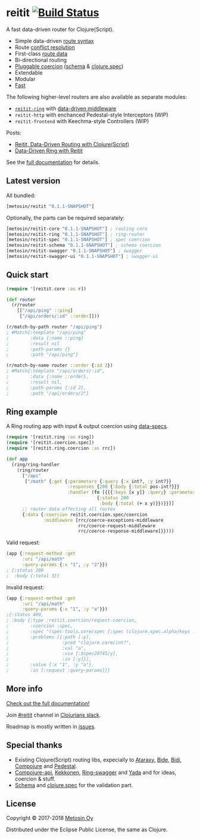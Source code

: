 # reitit [![Build Status](https://img.shields.io/circleci/project/github/metosin/reitit.svg)](https://circleci.com/gh/metosin/reitit)

A fast data-driven router for Clojure(Script).

* Simple data-driven [route syntax](https://metosin.github.io/reitit/basics/route_syntax.html)
* Route [conflict resolution](https://metosin.github.io/reitit/basics/route_conflicts.html)
* First-class [route data](https://metosin.github.io/reitit/basics/route_data.html)
* Bi-directional routing
* [Pluggable coercion](https://metosin.github.io/reitit/coercion/coercion.html) ([schema](https://github.com/plumatic/schema) & [clojure.spec](https://clojure.org/about/spec))
* Extendable
* Modular
* [Fast](https://metosin.github.io/reitit/performance.html)

The following higher-level routers are also available as separate modules:
* [`reitit-ring`](https://metosin.github.io/reitit/ring/ring.html) with [data-driven middleware](https://metosin.github.io/reitit/ring/data_driven_middleware.html)
* `reitit-http` with enchanced Pedestal-style Interceptors (WIP)
* `reitit-frontend` with Keechma-style Controllers (WIP)

Posts:
* [Reitit, Data-Driven Routing with Clojure(Script)](https://www.metosin.fi/blog/reitit/)
* [Data-Driven Ring with Reitit](https://www.metosin.fi/blog/reitit-ring/)

See the [full documentation](https://metosin.github.io/reitit/) for details.

## Latest version

All bundled:

```clj
[metosin/reitit "0.1.1-SNAPSHOT"]
```

Optionally, the parts can be required separately:

```clj
[metosin/reitit-core "0.1.1-SNAPSHOT"] ; routing core
[metosin/reitit-ring "0.1.1-SNAPSHOT"] ; ring-router
[metosin/reitit-spec "0.1.1-SNAPSHOT"] ; spec coercion
[metosin/reitit-schema "0.1.1-SNAPSHOT"] ; schema coercion
[metosin/reitit-swagger "0.1.1-SNAPSHOT"] ; swagger
[metosin/reitit-swagger-ui "0.1.1-SNAPSHOT"] ; swagger-ui
```

## Quick start

```clj
(require '[reitit.core :as r])

(def router
  (r/router
    [["/api/ping" ::ping]
     ["/api/orders/:id" ::order]]))

(r/match-by-path router "/api/ping")
; #Match{:template "/api/ping"
;        :data {:name ::ping}
;        :result nil
;        :path-params {}
;        :path "/api/ping"}

(r/match-by-name router ::order {:id 2})
; #Match{:template "/api/orders/:id",
;        :data {:name ::order},
;        :result nil,
;        :path-params {:id 2},
;        :path "/api/orders/2"}
```

## Ring example

A Ring routing app with input & output coercion using [data-specs](https://github.com/metosin/spec-tools/blob/master/README.md#data-specs).

```clj
(require '[reitit.ring :as ring])
(require '[reitit.coercion.spec])
(require '[reitit.ring.coercion :as rrc])

(def app
  (ring/ring-handler
    (ring/router
      ["/api"
       ["/math" {:get {:parameters {:query {:x int?, :y int?}}
                       :responses {200 {:body {:total pos-int?}}}
                       :handler (fn [{{{:keys [x y]} :query} :parameters}]
                                  {:status 200
                                   :body {:total (+ x y)}})}}]]
      ;; router data effecting all routes
      {:data {:coercion reitit.coercion.spec/coercion
              :middleware [rrc/coerce-exceptions-middleware
                           rrc/coerce-request-middleware
                           rrc/coerce-response-middleware]}})))
```

Valid request:

```clj
(app {:request-method :get
      :uri "/api/math"
      :query-params {:x "1", :y "2"}})
; {:status 200
;  :body {:total 3}}
```

Invalid request:

```clj
(app {:request-method :get
      :uri "/api/math"
      :query-params {:x "1", :y "a"}})
;{:status 400,
; :body {:type :reitit.coercion/request-coercion,
;        :coercion :spec,
;        :spec "(spec-tools.core/spec {:spec (clojure.spec.alpha/keys :req-un [:$spec20745/x :$spec20745/y]), :type :map, :keys #{:y :x}, :keys/req #{:y :x}})",
;        :problems [{:path [:y],
;                    :pred "clojure.core/int?",
;                    :val "a",
;                    :via [:$spec20745/y],
;                    :in [:y]}],
;        :value {:x "1", :y "a"},
;        :in [:request :query-params]}}


```

## More info

[Check out the full documentation!](https://metosin.github.io/reitit/)

Join [#reitit](https://clojurians.slack.com/messages/reitit/) channel in [Clojurians slack](http://clojurians.net/).

Roadmap is mostly written in [issues](https://github.com/metosin/reitit/issues).

## Special thanks

* Existing Clojure(Script) routing libs, expecially to
[Ataraxy](https://github.com/weavejester/ataraxy), [Bide](https://github.com/funcool/bide), [Bidi](https://github.com/juxt/bidi), [Compojure](https://github.com/weavejester/compojure) and
[Pedestal](https://github.com/pedestal/pedestal/tree/master/route).
* [Compojure-api](https://github.com/metosin/compojure-api), [Kekkonen](https://github.com/metosin/kekkonen), [Ring-swagger](https://github.com/metosin/ring-swagger) and [Yada](https://github.com/juxt/yada) and for ideas, coercion & stuff.
* [Schema](https://github.com/plumatic/schema) and [clojure.spec](https://clojure.org/about/spec) for the validation part.

## License

Copyright © 2017-2018 [Metosin Oy](http://www.metosin.fi)

Distributed under the Eclipse Public License, the same as Clojure.
